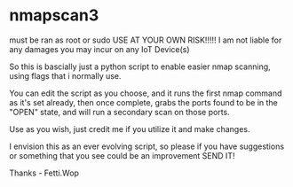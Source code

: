 # nmapscan3
must be ran as root or sudo
USE AT YOUR OWN RISK!!!!!
I am not liable for any damages you may incur on any IoT Device(s)

So this is bascially just a python script to enable easier nmap scanning, using flags that i normally use.

You can edit the script as you choose, and it runs the first nmap command as it's set already, then once complete, grabs the ports found to be in the "OPEN" state, and will run a secondary scan on those ports. 

Use as you wish, just credit me if you utilize it and make changes.

I envision this as an ever evolving script, so please if you have suggestions or something that you see could be an improvement SEND IT!

Thanks - Fetti.Wop
